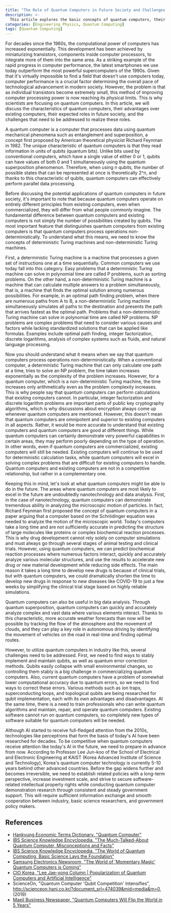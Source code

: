 ```yaml
---
title: "The Role of Quantum Computers in Future Society and Challenges to Overcome"
description: >-
  This article explores the basic concepts of quantum computers, their advantages over classical computers, and their expected roles in the future. It also considers the necessity for Korea to prepare in advance for the era of quantum computing. This essay was written by the author when they were in their second year of high school.
categories: [Engineering Physics, Quantum Computing]
tags: [Quantum Computing]
---
```


For decades since the 1960s, the computational power of computers has increased exponentially. This development has been achieved by miniaturizing transistors, components inside computer processors, to integrate more of them into the same area. As a striking example of the rapid progress in computer performance, the latest smartphones we use today outperform the most powerful supercomputers of the 1990s. Given that it's virtually impossible to find a field that doesn't use computers today, computer performance is a crucial factor determining the overall pace of technological advancement in modern society. However, the problem is that as individual transistors become extremely small, this method of improving computer processing power is now reaching its physical limits. This is why scientists are focusing on quantum computers. In this article, we will discuss the characteristics of quantum computers, their advantages over existing computers, their expected roles in future society, and the challenges that need to be addressed to realize these roles.

A quantum computer is a computer that processes data using quantum mechanical phenomena such as entanglement and superposition, a concept first proposed by American theoretical physicist Richard Feynman in 1982. 
The unique characteristic of quantum computers is that they read information in units of qubits (quantum bits). Unlike bits used by conventional computers, which have a single value of either 0 or 1, qubits can have values of both 0 and 1 simultaneously using the quantum superposition phenomenon. Therefore, when using n qubits, the number of possible states that can be represented at once is theoretically 2^n, and thanks to this characteristic of qubits, quantum computers can effectively perform parallel data processing.

Before discussing the potential applications of quantum computers in future society, it's important to note that because quantum computers operate on entirely different principles from existing computers, even when commercialized, they will differ from what people commonly imagine. The fundamental difference between quantum computers and existing computers is not simply the number of possibilities created by qubits. The most important feature that distinguishes quantum computers from existing computers is that quantum computers process operations non-deterministically. To understand what this means, we need to know the concepts of deterministic Turing machines and non-deterministic Turing machines.

First, a deterministic Turing machine is a machine that processes a given set of instructions one at a time sequentially. Common computers we use today fall into this category. Easy problems that a deterministic Turing machine can solve in polynomial time are called P problems, such as sorting problems.
On the other hand, a non-deterministic Turing machine is a machine that can calculate multiple answers to a problem simultaneously, that is, a machine that finds the optimal solution among numerous possibilities. For example, in an optimal path finding problem, when there are numerous paths from A to B, a non-deterministic Turing machine simultaneously simulates all paths to the destination and presents the path that arrives fastest as the optimal path. Problems that a non-deterministic Turing machine can solve in polynomial time are called NP problems.
NP problems are complex problems that need to consider various causes and factors while lacking standardized solutions that can be applied like formulas. Examples include optimal path finding, integer factorization, discrete logarithms, analysis of complex systems such as fluids, and natural language processing.

Now you should understand what it means when we say that quantum computers process operations non-deterministically. When a conventional computer, a deterministic Turing machine that can only calculate one path at a time, tries to solve an NP problem, the time taken increases exponentially as the complexity of the problem increases. However, for a quantum computer, which is a non-deterministic Turing machine, the time increases only arithmetically even as the problem complexity increases. This is why people say that quantum computers can perform calculations that existing computers cannot. In particular, integer factorization and discrete logarithm problems are important parts of public key cryptography algorithms, which is why discussions about encryption always come up whenever quantum computers are mentioned.
However, this doesn't mean that quantum computers are omnipotent and superior to existing computers in all aspects. Rather, it would be more accurate to understand that existing computers and quantum computers are good at different things. While quantum computers can certainly demonstrate very powerful capabilities in certain areas, they may perform poorly depending on the type of operation. In other words, even if quantum computers are commercialized, existing computers will still be needed.
Existing computers will continue to be used for deterministic calculation tasks, while quantum computers will excel in solving complex problems that are difficult for existing computers to handle. Quantum computers and existing computers are not in a competitive relationship, but rather in a complementary one.

Keeping this in mind, let's look at what quantum computers might be able to do in the future. The areas where quantum computers are most likely to excel in the future are undoubtedly nanotechnology and data analysis. First, in the case of nanotechnology, quantum computers can demonstrate tremendous ability in analyzing the microscopic motion of particles. In fact, Richard Feynman first proposed the concept of quantum computers in a paper arguing that a computer based on the Schrödinger equation was needed to analyze the motion of the microscopic world.
Today's computers take a long time and are not sufficiently accurate in predicting the structure of large molecules like proteins or complex biochemical reaction processes. This is why drug development cannot rely solely on computer simulations and must always go through several stages of animal testing and clinical trials. However, using quantum computers, we can predict biochemical reaction processes where numerous factors interact, quickly and accurately analyze various molecular structures, and use the results to accelerate new drug or new material development while reducing side effects. The main reason it takes a long time to develop new drugs is because of clinical trials, but with quantum computers, we could dramatically shorten the time to develop new drugs in response to new diseases like COVID-19 to just a few weeks by simplifying the clinical trial stage based on highly reliable simulations.

Quantum computers can also be useful in big data analysis. Through quantum superposition, quantum computers can quickly and accurately analyze complex and vast data where various elements interact. Thanks to this characteristic, more accurate weather forecasts than now will be possible by tracking the flow of the atmosphere and the movement of clouds, and they can play a key role in autonomous driving by identifying the movement of vehicles on the road in real-time and finding optimal routes.

However, to utilize quantum computers in industry like this, several challenges need to be addressed. First, we need to find ways to stably implement and maintain qubits, as well as quantum error correction methods. Qubits easily collapse with small environmental changes, so controlling them stably is a big challenge in commercializing quantum computers. Also, current quantum computers have a problem of somewhat lower computational accuracy due to quantum errors, so we need to find ways to correct these errors. Various methods such as ion traps, superconducting loops, and topological qubits are being researched for qubit implementation, each with its own advantages and disadvantages.
At the same time, there is a need to train professionals who can write quantum algorithms and maintain, repair, and operate quantum computers. Existing software cannot run on quantum computers, so completely new types of software suitable for quantum computers will be needed.

Although AI started to receive full-fledged attention from the 2010s, technologies like perceptrons that form the basis of today's AI have been researched for decades. To be competitive when quantum computers receive attention like today's AI in the future, we need to prepare in advance from now.
According to Professor Lee Jun-koo of the School of Electrical and Electronic Engineering at KAIST (Korea Advanced Institute of Science and Technology), Korea's quantum computer technology is currently 5-10 years behind other advanced countries. Before the gap widens further and becomes irreversible, we need to establish related policies with a long-term perspective, increase investment scale, and strive to secure software-related intellectual property rights while conducting quantum computer demonstration research through consistent and steady government support. This will require sufficient information exchange and smooth cooperation between industry, basic science researchers, and government policy makers.

## References
- [Hankyung Economic Terms Dictionary, "Quantum Computer"](https://dic.hankyung.com/economy/view/?seq=11787)
- [IBS Science Knowledge Encyclopedia, "The Much-Talked-About Quantum Computer, Misconceptions and Facts"](https://www.ibs.re.kr/cop/bbs/BBSMSTR_000000000901/selectBoardArticle.do?nttId=14100)
- [IBS Science Knowledge Encyclopedia, "The World of Quantum Computing, Basic Science Lays the Foundation"](https://www.ibs.re.kr/cop/bbs/BBSMSTR_000000000901/selectBoardArticle.do?nttId=14274)
- [Samsung Electronics Newsroom, "The World of 'Momentary Magic' Quantum Computers is Coming"](https://news.samsung.com/kr/찰나의-마법-양자컴퓨터-세계가-온다)
- [CIO Korea, "Lee Jae-yong Column | Popularization of Quantum Computers and Artificial Intelligence"](https://www.ciokorea.com/news/38257)
- ScienceOn, "Quantum Computer 'Qubit Competition' Intensifies", http://scienceon.hani.co.kr/?document_srl=474039&mid=media&m=0, (2019)
- [Maeil Business Newspaper, "Quantum Computers Will Flip the World in 5 Years"](https://www.mk.co.kr/news/business/view/2018/08/515351/)